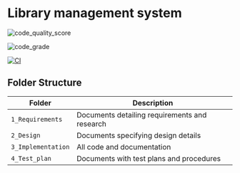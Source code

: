 # Library management system
![code_quality_score](https://www.code-inspector.com/project/28125/score/svg)

![code_grade](https://www.code-inspector.com/project/28125/status/svg)

[![CI](https://github.com/PATILSatyajit/Step-in-MiniProject-C/actions/workflows/main.yml/badge.svg)](https://github.com/PATILSatyajit/Step-in-MiniProject-C/actions/workflows/main.yml)
## Folder Structure
Folder             | Description
-------------------| -----------------------------------------
`1_Requirements`   | Documents detailing requirements and research
`2_Design`         | Documents specifying design details
`3_Implementation` | All code and documentation
`4_Test_plan`      | Documents with test plans and procedures

